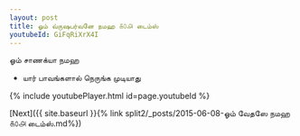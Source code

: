 ```yaml
---
layout: post
title: ஓம் வ்ருஷபர்வனே நமஹ ௧௦௮ டைம்ஸ்
youtubeId: GiFqRiXrX4I
---
```

 
 
 ஓம் சாணக்யா நமஹ  
 
 -  யார் பாவங்களால் நெருங்க முடியாது 
 
  
 
  
 
 
 
 
 
 


{% include youtubePlayer.html id=page.youtubeId %}
 
[Next]({{ site.baseurl }}{% link  split2/_posts/2015-06-08-ஓம் வேதஸே நமஹ ௧௦௮ டைம்ஸ்.md%})
 
